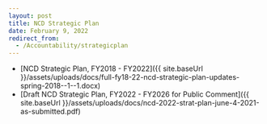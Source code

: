 ```yaml
---
layout: post
title: NCD Strategic Plan
date: February 9, 2022
redirect_from:
  - /Accountability/strategicplan
---
```

* [NCD Strategic Plan, FY2018 - FY2022]({{ site.baseUrl }}/assets/uploads/docs/full-fy18-22-ncd-strategic-plan-updates-spring-2018--1--1.docx)
* [Draft NCD Strategic Plan, FY2022 - FY2026 for Public Comment]({{ site.baseUrl }}/assets/uploads/docs/ncd-2022-strat-plan-june-4-2021-as-submitted.pdf)